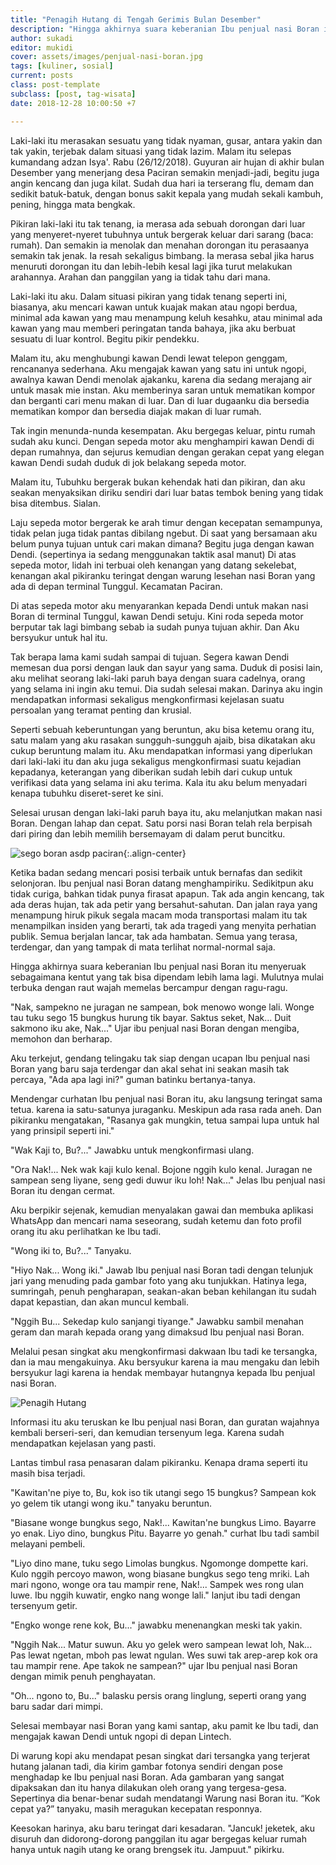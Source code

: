```yaml
---
title: "Penagih Hutang di Tengah Gerimis Bulan Desember"
description: "Hingga akhirnya suara keberanian Ibu penjual nasi Boran itu menyeruak dan seperti kentut tak bisa dipendam lebih lama lagi."
author: sukadi
editor: mukidi
cover: assets/images/penjual-nasi-boran.jpg
tags: [kuliner, sosial]
current: posts
class: post-template
subclass: [post, tag-wisata]
date: 2018-12-28 10:00:50 +7

---
```


Laki-laki itu merasakan sesuatu yang tidak nyaman, gusar, antara yakin dan tak yakin, terjebak dalam situasi yang tidak lazim. Malam itu selepas kumandang adzan Isya'. Rabu (26/12/2018). Guyuran air hujan di akhir bulan Desember yang menerjang desa Paciran semakin menjadi-jadi, begitu juga angin kencang dan juga kilat. Sudah dua hari ia terserang flu, demam dan sedikit batuk-batuk, dengan bonus sakit kepala yang mudah sekali kambuh, pening, hingga mata bengkak.

Pikiran laki-laki itu tak tenang, ia merasa ada sebuah dorongan dari luar yang menyeret-nyeret tubuhnya untuk bergerak keluar dari sarang (baca: rumah). Dan semakin ia menolak dan menahan dorongan itu perasaanya semakin tak jenak. Ia resah sekaligus bimbang. Ia merasa sebal jika harus menuruti dorongan itu dan lebih-lebih kesal lagi jika turut melakukan arahannya. Arahan dan panggilan yang ia tidak tahu dari mana.

Laki-laki itu aku.
Dalam situasi pikiran yang tidak tenang seperti ini, biasanya, aku mencari kawan untuk kuajak makan atau ngopi berdua, minimal ada kawan yang mau menampung keluh kesahku, atau minimal ada kawan yang mau memberi peringatan tanda bahaya, jika aku berbuat sesuatu di luar kontrol. Begitu pikir pendekku.

Malam itu, aku menghubungi kawan Dendi lewat telepon genggam, rencananya sederhana. Aku mengajak kawan yang satu ini untuk ngopi, awalnya kawan Dendi menolak ajakanku, karena dia sedang merajang air untuk masak mie instan. Aku memberinya saran untuk mematikan kompor dan berganti cari menu makan di luar. Dan di luar dugaanku dia bersedia mematikan kompor dan bersedia diajak makan di luar rumah.

Tak ingin menunda-nunda kesempatan. Aku bergegas keluar, pintu rumah sudah aku kunci. Dengan sepeda motor aku menghampiri kawan Dendi di depan rumahnya, dan sejurus kemudian dengan gerakan cepat yang elegan kawan Dendi sudah duduk di jok belakang sepeda motor.

Malam itu, Tubuhku bergerak bukan kehendak hati dan pikiran, dan aku seakan menyaksikan diriku sendiri dari luar batas tembok bening yang tidak bisa ditembus. Sialan.

Laju sepeda motor bergerak ke arah timur dengan kecepatan semampunya, tidak pelan juga tidak pantas dibilang ngebut. Di saat yang bersamaan aku belum punya tujuan untuk cari makan dimana? Begitu juga dengan kawan Dendi. (sepertinya ia sedang menggunakan taktik asal manut) Di atas sepeda motor, lidah ini terbuai oleh kenangan yang datang sekelebat, kenangan akal pikiranku teringat dengan warung lesehan nasi Boran yang ada di depan terminal Tunggul. Kecamatan Paciran.

Di atas sepeda motor aku menyarankan kepada Dendi untuk makan nasi Boran di terminal Tunggul, kawan Dendi setuju. Kini roda sepeda motor berputar tak lagi bimbang sebab ia sudah punya tujuan akhir. Dan Aku bersyukur untuk hal itu.

Tak berapa lama kami sudah sampai di tujuan. Segera kawan Dendi memesan dua porsi dengan lauk dan sayur yang sama. Duduk di posisi lain, aku melihat seorang laki-laki paruh baya dengan suara cadelnya, orang yang selama ini ingin aku temui. Dia sudah selesai makan. Darinya aku ingin mendapatkan informasi sekaligus mengkonfirmasi kejelasan suatu persoalan yang teramat penting dan krusial.

Seperti sebuah keberuntungan yang beruntun, aku bisa ketemu orang itu, satu malam yang aku rasakan sungguh-sungguh ajaib, bisa dikatakan aku cukup beruntung malam itu. Aku mendapatkan informasi yang diperlukan dari laki-laki itu dan aku juga sekaligus mengkonfirmasi suatu kejadian kepadanya, keterangan yang diberikan sudah lebih dari cukup untuk verifikasi data yang selama ini aku terima. Kala itu aku belum menyadari kenapa tubuhku diseret-seret ke sini.

Selesai urusan dengan laki-laki paruh baya itu, aku melanjutkan makan nasi Boran. Dengan lahap dan cepat. Satu porsi nasi Boran telah rela berpisah dari piring dan lebih memilih bersemayam di dalam perut buncitku.

![sego boran asdp paciran](/assets/images/penjual-nasi-boran.jpg){:.align-center}

Ketika badan sedang mencari posisi terbaik untuk bernafas dan sedikit selonjoran. Ibu penjual nasi Boran datang menghampiriku. Sedikitpun aku tidak curiga, bahkan tidak punya firasat apapun. Tak ada angin kencang, tak ada deras hujan, tak ada petir yang bersahut-sahutan. Dan jalan raya yang menampung hiruk pikuk segala macam moda transportasi malam itu tak menampilkan insiden yang berarti, tak ada tragedi yang menyita perhatian publik. Semua berjalan lancar, tak ada hambatan. Semua yang terasa, terdengar, dan yang tampak di mata terlihat normal-normal saja.

Hingga akhirnya suara keberanian Ibu penjual nasi Boran itu menyeruak sebagaimana kentut yang tak bisa dipendam lebih lama lagi. Mulutnya mulai terbuka dengan raut wajah memelas bercampur dengan ragu-ragu.

"Nak, sampekno ne juragan ne sampean, bok menowo wonge lali. Wonge tau tuku sego 15 bungkus hurung tik bayar. Saktus seket, Nak... Duit sakmono iku ake, Nak..." Ujar ibu penjual nasi Boran dengan mengiba, memohon dan berharap.

Aku terkejut, gendang telingaku tak siap dengan ucapan Ibu penjual nasi Boran yang baru saja terdengar dan akal sehat ini seakan masih tak percaya, "Ada apa lagi ini?" guman batinku bertanya-tanya.

Mendengar curhatan Ibu penjual nasi Boran itu, aku langsung teringat sama tetua. karena ia satu-satunya juraganku. Meskipun ada rasa rada aneh. Dan pikiranku mengatakan, "Rasanya gak mungkin, tetua sampai lupa untuk hal yang prinsipil seperti ini."

"Wak Kaji to, Bu?..." Jawabku untuk mengkonfirmasi ulang.

"Ora Nak!... Nek wak kaji kulo kenal. Bojone nggih kulo kenal. Juragan ne sampean seng liyane, seng gedi duwur iku loh! Nak..." Jelas Ibu penjual nasi Boran itu dengan cermat.

Aku berpikir sejenak, kemudian menyalakan gawai dan membuka aplikasi WhatsApp dan mencari nama seseorang, sudah ketemu dan foto profil orang itu aku perlihatkan ke Ibu tadi.

"Wong iki to, Bu?..." Tanyaku.

"Hiyo Nak... Wong iki." Jawab Ibu penjual nasi Boran tadi dengan telunjuk jari yang menuding pada gambar foto yang aku tunjukkan. Hatinya lega, sumringah, penuh pengharapan, seakan-akan beban kehilangan itu sudah dapat kepastian, dan akan muncul kembali.

"Nggih Bu... Sekedap kulo sanjangi tiyange." Jawabku sambil menahan geram dan marah kepada orang yang dimaksud Ibu penjual nasi Boran.

Melalui pesan singkat aku mengkonfirmasi dakwaan Ibu tadi ke tersangka, dan ia mau mengakuinya. Aku bersyukur karena ia mau mengaku dan lebih bersyukur lagi karena ia hendak membayar hutangnya kepada Ibu penjual nasi Boran.

![Penagih Hutang](/assets/images/chat-whatsapp-penagih-hutang.jpg)

Informasi itu aku teruskan ke Ibu penjual nasi Boran, dan guratan wajahnya kembali berseri-seri, dan kemudian tersenyum lega. Karena sudah mendapatkan kejelasan yang pasti.

Lantas timbul rasa penasaran dalam pikiranku. Kenapa drama seperti itu masih bisa terjadi. 

"Kawitan'ne piye to, Bu, kok iso tik utangi sego 15 bungkus? Sampean kok yo gelem tik utangi wong iku." tanyaku beruntun.

"Biasane wonge bungkus sego, Nak!... Kawitan'ne bungkus Limo. Bayarre yo enak. Liyo dino, bungkus Pitu. Bayarre yo genah." curhat Ibu tadi sambil melayani pembeli.

"Liyo dino mane, tuku sego Limolas bungkus. Ngomonge dompette kari. Kulo nggih percoyo mawon, wong biasane bungkus sego teng mriki. Lah mari ngono, wonge ora tau mampir rene, Nak!... Sampek wes rong ulan luwe. Ibu nggih kuwatir, engko nang wonge lali." lanjut ibu tadi dengan tersenyum getir.

"Engko wonge rene kok, Bu..." jawabku menenangkan meski tak yakin.

"Nggih Nak... Matur suwun. Aku yo gelek wero sampean lewat loh, Nak... Pas lewat ngetan, mboh pas lewat ngulan. Wes suwi tak arep-arep kok ora tau mampir rene. Ape takok ne sampean?" ujar Ibu penjual nasi Boran dengan mimik penuh penghayatan.

"Oh... ngono to, Bu..." balasku persis orang linglung, seperti orang yang baru sadar dari mimpi.

Selesai membayar nasi Boran yang kami santap, aku pamit ke Ibu tadi, dan mengajak kawan Dendi untuk ngopi di depan Lintech.

Di warung kopi aku mendapat pesan singkat dari tersangka yang terjerat hutang jalanan tadi, dia kirim gambar fotonya sendiri dengan pose menghadap ke Ibu penjual nasi Boran. Ada gambaran yang sangat dipaksakan dan itu hanya dilakukan oleh orang yang tergesa-gesa. Sepertinya dia benar-benar sudah mendatangi Warung nasi Boran itu. “Kok cepat ya?” tanyaku, masih meragukan kecepatan responnya.

Keesokan harinya, aku baru teringat dari kesadaran. "Jancuk! jeketek, aku disuruh dan didorong-dorong panggilan itu agar bergegas keluar rumah hanya untuk nagih utang ke orang brengsek itu. Jampuut." pikirku.
